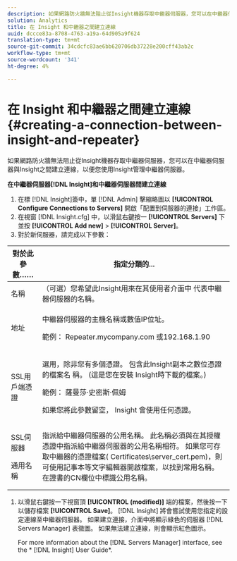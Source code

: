 ```yaml
---
description: 如果網路防火牆無法阻止從Insight機器存取中繼器伺服器，您可以在中繼器伺服器與Insight之間建立連線，以便您使用Insight管理中繼器伺服器。
solution: Analytics
title: 在 Insight 和中繼器之間建立連線
uuid: dccce83a-8708-4763-a19a-64d905a9f624
translation-type: tm+mt
source-git-commit: 34cdcfc83ae6bb620706db37228e200cff43ab2c
workflow-type: tm+mt
source-wordcount: '341'
ht-degree: 4%

---
```



# 在 Insight 和中繼器之間建立連線{#creating-a-connection-between-insight-and-repeater}

如果網路防火牆無法阻止從Insight機器存取中繼器伺服器，您可以在中繼器伺服器與Insight之間建立連線，以便您使用Insight管理中繼器伺服器。

**在中繼器伺服器[!DNL Insight]和中繼器伺服器間建立連線**

1. 在標 [!DNL Insight]簽中，單 [!DNL Admin] 擊縮略圖以 **[!UICONTROL Configure Connections to Servers]** 開啟「配置到伺服器的連接」工作區。
1. 在視窗 [!DNL Insight.cfg] 中，以滑鼠右鍵按一 **[!UICONTROL Servers]** 下並按 **[!UICONTROL Add new]** > **[!UICONTROL Server]**。
1. 對於新伺服器，請完成以下參數：

<table id="table_DD79587255134B5A888A0F57CF10E5B0"> 
 <thead> 
  <tr> 
   <th colname="col1" class="entry"> 對於此參數…… </th> 
   <th colname="col2" class="entry"> 指定分類的... </th> 
  </tr> 
 </thead>
 <tbody> 
  <tr> 
   <td colname="col1"> 名稱 </td> 
   <td colname="col2">（可選）您希望此Insight用來在其使用者介面中 <span class="keyword"></span> 代表中繼器伺服器的名稱。 </td> 
  </tr> 
  <tr> 
   <td colname="col1"> 地址 </td> 
   <td colname="col2"> <p>中繼器伺服器的主機名稱或數值IP位址。 </p> <p>範例： <span class="filepath"> Repeater.mycompany.com</span> 或192.168.1.90 </p> </td> 
  </tr> 
  <tr> 
   <td colname="col1"> SSL用戶端憑證 </td> 
   <td colname="col2"> <p>選用，除非您有多個憑證。 包含此Insight副本之數位憑證的檔案名 <span class="keyword"> 稱</span>。 (這是您在安裝 <span class="keyword"> Insight時下載的檔案</span>。) </p> <p>範例： <span class="filepath"> 薩曼莎·史密斯·佩姆</span></p> <p>如果您將此參數留空， <span class="keyword"> Insight</span> 會使用任何憑證。 </p> </td> 
  </tr> 
  <tr> 
   <td colname="col1"> <p>SSL伺服器 </p> <p>通用名稱 </p> </td> 
   <td colname="col2">指派給中繼器伺服器的公用名稱。 此名稱必須與在其授權憑證中指派給中繼器伺服器的公用名稱相符。 如果您可存取中繼器的憑證檔案(<span class="filepath"> Certificates\server_cert.pem</span>)，則可使用記事本等文字編輯器開啟檔案，以找到常用名稱。 在證書的CN欄位中標識公用名稱。 </td> 
  </tr> 
 </tbody> 
</table>

1. 以滑鼠右鍵按一下視窗頂 **[!UICONTROL (modified)]** 端的檔案，然後按一下以儲存檔案 **[!UICONTROL Save]**。 [!DNL Insight] 將會嘗試使用您指定的設定連線至中繼器伺服器。 如果建立連接，介面中將顯示綠色的伺服器 [!DNL Servers Manager] 表徵圖。 如果無法建立連線，則會顯示紅色圖示。

   For more information about the [!DNL Servers Manager] interface, see the * [!DNL Insight] User Guide*.

